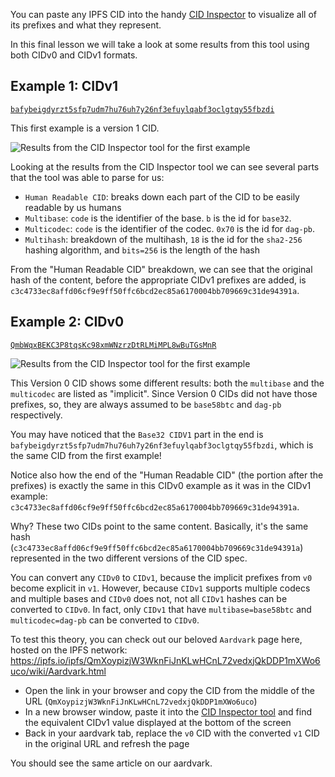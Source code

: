 You can paste any IPFS CID into the handy [CID Inspector](http://cid.ipfs.io/) to visualize all of its prefixes and what they represent.

In this final lesson we will take a look at some results from this tool using both CIDv0 and CIDv1 formats.

## Example 1: CIDv1

[`bafybeigdyrzt5sfp7udm7hu76uh7y26nf3efuylqabf3oclgtqy55fbzdi`](https://cid.ipfs.io/#bafybeigdyrzt5sfp7udm7hu76uh7y26nf3efuylqabf3oclgtqy55fbzdi)

This first example is a version 1 CID.

![Results from the CID Inspector tool for the first example](tutorial-assets/T0006L06-example-1.jpg)

Looking at the results from the CID Inspector tool we can see several parts that the tool was able to parse for us:

- `Human Readable CID`: breaks down each part of the CID to be easily readable by us humans
- `Multibase`: `code` is the identifier of the base. `b` is the id for `base32`.
- `Multicodec`: `code` is the identifier of the codec. `0x70` is the id for `dag-pb`.
- `Multihash`: breakdown of the multihash, `18` is the id for the `sha2-256` hashing algorithm, and `bits=256` is the length of the hash

From the "Human Readable CID" breakdown, we can see that the original hash of the content, before the appropriate CIDv1 prefixes are added, is `c3c4733ec8affd06cf9e9ff50ffc6bcd2ec85a6170004bb709669c31de94391a`.

## Example 2: CIDv0

[`QmbWqxBEKC3P8tqsKc98xmWNzrzDtRLMiMPL8wBuTGsMnR`](https://cid.ipfs.io/#QmbWqxBEKC3P8tqsKc98xmWNzrzDtRLMiMPL8wBuTGsMnR)

![Results from the CID Inspector tool for the first example](tutorial-assets/T0006L06-example-2.jpg)

This Version 0 CID shows some different results: both the `multibase` and the `multicodec` are listed as "implicit".
Since Version 0 CIDs did not have those prefixes, so, they are always assumed to be `base58btc` and `dag-pb` respectively.

You may have noticed that the `Base32 CIDV1` part in the end is `bafybeigdyrzt5sfp7udm7hu76uh7y26nf3efuylqabf3oclgtqy55fbzdi`, which is the same CID from the first example!

Notice also how the end of the "Human Readable CID" (the portion after the prefixes) is exactly the same in this CIDv0 example as it was in the CIDv1 example: `c3c4733ec8affd06cf9e9ff50ffc6bcd2ec85a6170004bb709669c31de94391a`.

Why? These two CIDs point to the same content. Basically, it's the same hash (`c3c4733ec8affd06cf9e9ff50ffc6bcd2ec85a6170004bb709669c31de94391a`) represented in the two different versions of the CID spec.

You can convert any `CIDv0` to `CIDv1`, because the implicit prefixes from `v0` become explicit in `v1`.
However, because `CIDv1` supports multiple codecs and multiple bases and `CIDv0` does not, not all `CIDv1` hashes can be converted to `CIDv0`. In fact, only `CIDv1` that have `multibase=base58btc` and `multicodec=dag-pb` can be converted to `CIDv0`.

To test this theory, you can check out our beloved `Aardvark` page here, hosted on the IPFS network: https://ipfs.io/ipfs/QmXoypizjW3WknFiJnKLwHCnL72vedxjQkDDP1mXWo6uco/wiki/Aardvark.html

- Open the link in your browser and copy the CID from the middle of the URL (`QmXoypizjW3WknFiJnKLwHCnL72vedxjQkDDP1mXWo6uco`)
- In a new browser window, paste it into the [CID Inspector tool](https://cid.ipfs.io) and find the equivalent CIDv1 value displayed at the bottom of the screen
- Back in your aardvark tab, replace the `v0` CID with the converted `v1` CID in the original URL and refresh the page

You should see the same article on our aardvark.
